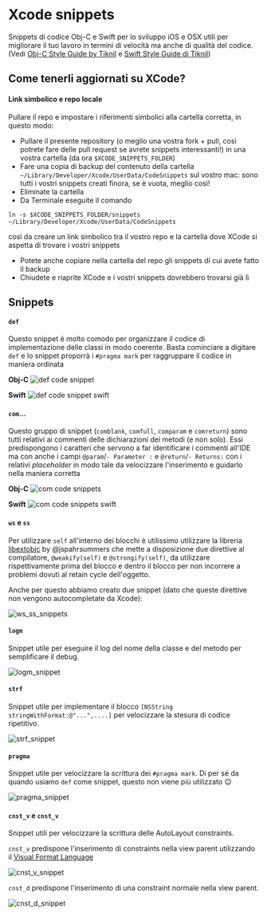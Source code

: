 # Xcode snippets

Snippets di codice Obj-C e Swift per lo sviluppo iOS e OSX utili per migliorare il tuo lavoro in termini di velocità ma anche di qualità del codice. (Vedi [Obj-C Style Guide by Tiknil](https://github.com/tiknil/objective-c-style-guide) e [Swift Style Guide di Tiknil](https://github.com/tiknil/swift-style-guide))

## Come tenerli aggiornati su XCode? ##

#### Link simbolico e repo locale ####

Pullare il repo e impostare i riferimenti simbolici alla cartella corretta, in questo modo: 
 * Pullare il presente repository (o meglio una vostra fork + pull, così potrete fare delle pull request se avrete snippets interessanti!) in una vostra cartella (da ora `$XCODE_SNIPPETS_FOLDER`)
 * Fare una copia di backup del contenuto della cartella `~/Library/Developer/Xcode/UserData/CodeSnippets` sul vostro mac: sono tutti i vostri snippets creati finora, se è vuota, meglio così!
 * Eliminate la cartella
 * Da Terminale eseguite il comando 

`ln -s $XCODE_SNIPPETS_FOLDER/snippets ~/Library/Developer/Xcode/UserData/CodeSnippets` 

   così da creare un link simbolico tra il vostro repo e la cartella dove XCode si aspetta di trovare i vostri snippets
 * Potete anche copiare nella cartella del repo gli snippets di cui avete fatto il backup
 * Chiudete e riaprite XCode e i vostri snippets dovrebbero trovarsi già lì

## Snippets ##

#### `def` ####

Questo snippet è molto comodo per organizzare il codice di implementazione delle classi in modo coerente. Basta cominciare a digitare `def` e lo snippet proporrà i `#pragma mark` per raggruppare il codice in maniera ordinata

**Obj-C** 
![def code snippet](https://github.com/tiknil/xcode-snippets/blob/master/images/def_code_snippet.gif)

**Swift**
![def code snippet swift](https://github.com/tiknil/xcode-snippets/blob/master/images/def_code_snippet_swift.gif)

#### `com`... ####

Questo gruppo di snippet (`comblank`, `comfull`, `comparam` e `comreturn`) sono tutti relativi ai commenti delle dichiarazioni dei metodi (e non solo).
Essi predispongono i caratteri che servono a far identificare i commenti all'IDE ma con anche i campi `@param`/`- Parameter :` e `@return`/`- Returns:` con i relativi *placeholder* in modo tale da velocizzare l'inserimento e guidarlo nella maniera corretta

**Obj-C**
![com code snippets](https://github.com/tiknil/xcode-snippets/blob/master/images/com_code_snippet.gif)

**Swift**
![com code snippets swift](https://github.com/tiknil/xcode-snippets/blob/master/images/com_code_snippet_swift.gif)


#### `ws` e `ss` ####

Per utilizzare `self` all'interno dei blocchi è utilissimo utilizzare la libreria [libextobjc](https://github.com/jspahrsummers/libextobjc) by @jspahrsummers che mette a disposizione due direttive al compilatore, `@weakify(self)` e `@strongify(self)`, da utilizzare rispettivamente prima del blocco e dentro il blocco per non incorrere a problemi dovuti al retain cycle dell'oggetto. 

Anche per questo abbiamo creato due snippet (dato che queste direttive non vengono autocompletate da Xcode): 

![ws_ss_snippets](https://github.com/tiknil/xcode-snippets/blob/master/images/ws_ss_snippet.gif)

#### `logm` ####

Snippet utile per eseguire il log del nome della classe e del metodo per semplificare il debug. 

![logm_snippet](https://github.com/tiknil/xcode-snippets/blob/master/images/logm_snippet.gif)

#### `strf` ####

Snippet utile per implementare il blocco `[NSString stringWithFormat:@"...",....]` per velocizzare la stesura di codice ripetitivo. 

![strf_snippet](https://github.com/tiknil/xcode-snippets/blob/master/images/strf_snippet.gif)


#### `pragma` #####

Snippet utile per velocizzare la scrittura dei `#pragma mark`. Di per sé da quando usiamo `def` come snippet, questo non viene più utilizzato :wink:

![pragma_snippet](https://github.com/tiknil/xcode-snippets/blob/master/images/pragma_snippets.gif)


#### `cnst_v` e `cnst_v` #####

Snippet utili per velocizzare la scrittura delle AutoLayout constraints.

`cnst_v` predispone l'inserimento di constraints nella view parent utilizzando il [Visual Format Language](https://developer.apple.com/library/ios/documentation/UserExperience/Conceptual/AutolayoutPG/VisualFormatLanguage.html)

![cnst_v_snippet](https://github.com/tiknil/xcode-snippets/blob/master/images/cnst_v.gif)

`cnst_d` predispone l'inserimento di una constraint normale nella view parent.

![cnst_d_snippet](https://github.com/tiknil/xcode-snippets/blob/master/images/cnst_d.gif)
